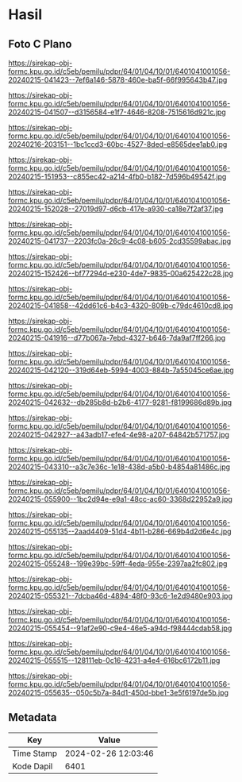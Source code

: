 # Hasil

## Foto C Plano

https://sirekap-obj-formc.kpu.go.id/c5eb/pemilu/pdpr/64/01/04/10/01/6401041001056-20240215-041423--7ef6a146-5878-460e-ba5f-66f995643b47.jpg

https://sirekap-obj-formc.kpu.go.id/c5eb/pemilu/pdpr/64/01/04/10/01/6401041001056-20240215-041507--d3156584-e1f7-4646-8208-7515616d921c.jpg

https://sirekap-obj-formc.kpu.go.id/c5eb/pemilu/pdpr/64/01/04/10/01/6401041001056-20240216-203151--1bc1ccd3-60bc-4527-8ded-e8565dee1ab0.jpg

https://sirekap-obj-formc.kpu.go.id/c5eb/pemilu/pdpr/64/01/04/10/01/6401041001056-20240215-151953--c855ec42-a214-4fb0-b182-7d596b49542f.jpg

https://sirekap-obj-formc.kpu.go.id/c5eb/pemilu/pdpr/64/01/04/10/01/6401041001056-20240215-152028--27019d97-d6cb-417e-a930-ca18e7f2af37.jpg

https://sirekap-obj-formc.kpu.go.id/c5eb/pemilu/pdpr/64/01/04/10/01/6401041001056-20240215-041737--2203fc0a-26c9-4c08-b605-2cd35599abac.jpg

https://sirekap-obj-formc.kpu.go.id/c5eb/pemilu/pdpr/64/01/04/10/01/6401041001056-20240215-152426--bf77294d-e230-4de7-9835-00a625422c28.jpg

https://sirekap-obj-formc.kpu.go.id/c5eb/pemilu/pdpr/64/01/04/10/01/6401041001056-20240215-041858--42dd61c6-b4c3-4320-809b-c79dc4610cd8.jpg

https://sirekap-obj-formc.kpu.go.id/c5eb/pemilu/pdpr/64/01/04/10/01/6401041001056-20240215-041916--d77b067a-7ebd-4327-b646-7da9af7ff266.jpg

https://sirekap-obj-formc.kpu.go.id/c5eb/pemilu/pdpr/64/01/04/10/01/6401041001056-20240215-042120--319d64eb-5994-4003-884b-7a55045ce6ae.jpg

https://sirekap-obj-formc.kpu.go.id/c5eb/pemilu/pdpr/64/01/04/10/01/6401041001056-20240215-042632--db285b8d-b2b6-4177-9281-f8199686d89b.jpg

https://sirekap-obj-formc.kpu.go.id/c5eb/pemilu/pdpr/64/01/04/10/01/6401041001056-20240215-042927--a43adb17-efe4-4e98-a207-64842b571757.jpg

https://sirekap-obj-formc.kpu.go.id/c5eb/pemilu/pdpr/64/01/04/10/01/6401041001056-20240215-043310--a3c7e36c-1e18-438d-a5b0-b4854a81486c.jpg

https://sirekap-obj-formc.kpu.go.id/c5eb/pemilu/pdpr/64/01/04/10/01/6401041001056-20240215-055900--1bc2d94e-e9a1-48cc-ac60-3368d22952a9.jpg

https://sirekap-obj-formc.kpu.go.id/c5eb/pemilu/pdpr/64/01/04/10/01/6401041001056-20240215-055135--2aad4409-51d4-4b11-b286-669b4d2d6e4c.jpg

https://sirekap-obj-formc.kpu.go.id/c5eb/pemilu/pdpr/64/01/04/10/01/6401041001056-20240215-055248--199e39bc-59ff-4eda-955e-2397aa2fc802.jpg

https://sirekap-obj-formc.kpu.go.id/c5eb/pemilu/pdpr/64/01/04/10/01/6401041001056-20240215-055321--7dcba46d-4894-48f0-93c6-1e2d9480e903.jpg

https://sirekap-obj-formc.kpu.go.id/c5eb/pemilu/pdpr/64/01/04/10/01/6401041001056-20240215-055454--91af2e90-c9e4-46e5-a94d-f98444cdab58.jpg

https://sirekap-obj-formc.kpu.go.id/c5eb/pemilu/pdpr/64/01/04/10/01/6401041001056-20240215-055515--128111eb-0c16-4231-a4e4-616bc6172b11.jpg

https://sirekap-obj-formc.kpu.go.id/c5eb/pemilu/pdpr/64/01/04/10/01/6401041001056-20240215-055635--050c5b7a-84d1-450d-bbe1-3e5f6197de5b.jpg


## Metadata

| Key        | Value               |
| ---------- | ------------------- |
| Time Stamp | 2024-02-26 12:03:46 |
| Kode Dapil | 6401                |



